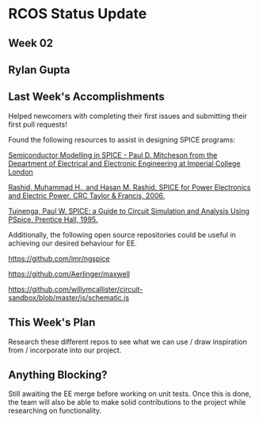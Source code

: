 # RCOS Status Update

## Week 02

## Rylan Gupta


## Last Week's Accomplishments

Helped newcomers with completing their first issues and submitting their first pull requests!

Found the following resources to assist in designing SPICE programs:

[Semiconductor Modelling in SPICE - Paul D. Mitcheson from the Department of Electrical and Electronic Engineering at Imperial College London](http://www3.imperial.ac.uk/pls/portallive/docs/1/7292571.PDF)

[Rashid, Muhammad H., and Hasan M. Rashid. SPICE for Power Electronics and Electric Power. CRC Taylor &amp; Francis, 2006.](http://s1.nonlinear.ir/epublish/book/SPICE_for_Power_Electronics_and_Electric_Power_B001D4QDNK.pdf)

[Tuinenga, Paul W. SPICE: a Guide to Circuit Simulation and Analysis Using PSpice. Prentice Hall, 1995.](https://books.google.com/books/about/SPICE.html?id=6-UeAQAAIAAJ)

Additionally, the following open source repositories could be useful in achieving our desired behaviour for EE.

https://github.com/imr/ngspice

https://github.com/Aerlinger/maxwell

https://github.com/willymcallister/circuit-sandbox/blob/master/js/schematic.js


## This Week's Plan

Research these different repos to see what we can use / draw inspiration from / incorporate into our project.


## Anything Blocking?

Still awaiting the EE merge before working on unit tests. Once this is done, the team will also be able to make solid contributions to the project while researching on functionality.

